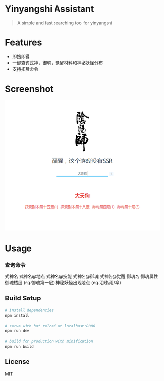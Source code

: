 # Yinyangshi Assistant

> A simple and fast searching tool for yinyangshi

# Features

- 即搜即得
- 一键查询式神，御魂，觉醒材料和神秘妖怪分布
- 支持拓展命令

# Screenshot

![intro](https://github.com/jkhaoqi110/yinyangshi-assistant/raw/master/screenshot/intro.png)

# Usage

### 查询命令

式神名
式神名@地点
式神名@技能
式神名@御魂
式神名@觉醒
御魂名
御魂属性
御魂楼层 (eg.御魂第一层)
神秘妖怪出现地点 (eg.泪珠/雨/伞)

## Build Setup

``` bash
# install dependencies
npm install

# serve with hot reload at localhost:8080
npm run dev

# build for production with minification
npm run build
```

## License

[MIT](http://opensource.org/licenses/MIT)
